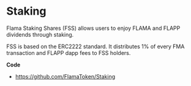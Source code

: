 # Staking

Flama Staking Shares (FSS) allows users to enjoy FLAMA and FLAPP dividends through staking.

FSS is based on the ERC2222 standard. It distributes 1% of every FMA transaction and FLAPP dapp fees to FSS holders.

**Code**
- https://github.com/FlamaToken/Staking
